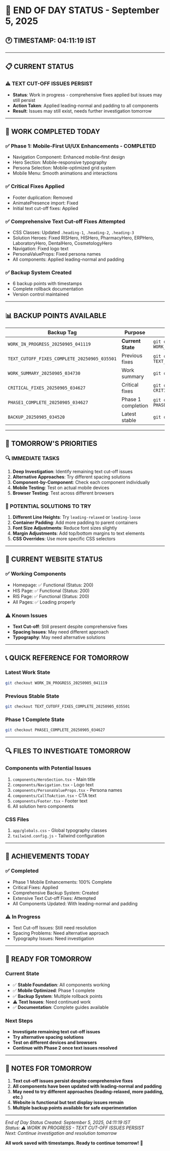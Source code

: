 # 🌙 END OF DAY STATUS - September 5, 2025

## **🕐 TIMESTAMP: 04:11:19 IST**

---

## **📋 CURRENT STATUS**

### **⚠️ TEXT CUT-OFF ISSUES PERSIST**
- **Status**: Work in progress - comprehensive fixes applied but issues may still persist
- **Action Taken**: Applied leading-normal and padding to all components
- **Result**: Issues may still exist, needs further investigation tomorrow

---

## **🔧 WORK COMPLETED TODAY**

### **✅ Phase 1: Mobile-First UI/UX Enhancements - COMPLETED**
- Navigation Component: Enhanced mobile-first design
- Hero Section: Mobile-responsive typography
- Persona Selection: Mobile-optimized grid system
- Mobile Menu: Smooth animations and interactions

### **✅ Critical Fixes Applied**
- Footer duplication: Removed
- AnimatePresence import: Fixed
- Initial text cut-off fixes: Applied

### **✅ Comprehensive Text Cut-off Fixes Attempted**
- CSS Classes: Updated `.heading-1`, `.heading-2`, `.heading-3`
- Solution Heroes: Fixed RISHero, HISHero, PharmacyHero, ERPHero, LaboratoryHero, DentalHero, CosmetologyHero
- Navigation: Fixed logo text
- PersonaValueProps: Fixed persona names
- All components: Applied leading-normal and padding

### **✅ Backup System Created**
- 6 backup points with timestamps
- Complete rollback documentation
- Version control maintained

---

## **📊 BACKUP POINTS AVAILABLE**

| Backup Tag | Purpose | Rollback Command |
|------------|---------|------------------|
| `WORK_IN_PROGRESS_20250905_041119` | **Current State** | `git checkout WORK_IN_PROGRESS_20250905_041119` |
| `TEXT_CUTOFF_FIXES_COMPLETE_20250905_035501` | Previous fixes | `git checkout TEXT_CUTOFF_FIXES_COMPLETE_20250905_035501` |
| `WORK_SUMMARY_20250905_034730` | Work summary | `git checkout WORK_SUMMARY_20250905_034730` |
| `CRITICAL_FIXES_20250905_034627` | Critical fixes | `git checkout CRITICAL_FIXES_20250905_034627` |
| `PHASE1_COMPLETE_20250905_034627` | Phase 1 completion | `git checkout PHASE1_COMPLETE_20250905_034627` |
| `BACKUP_20250905_034520` | Latest stable | `git checkout BACKUP_20250905_034520` |

---

## **🎯 TOMORROW'S PRIORITIES**

### **🔍 IMMEDIATE TASKS**
1. **Deep Investigation**: Identify remaining text cut-off issues
2. **Alternative Approaches**: Try different spacing solutions
3. **Component-by-Component**: Check each component individually
4. **Mobile Testing**: Test on actual mobile devices
5. **Browser Testing**: Test across different browsers

### **🔧 POTENTIAL SOLUTIONS TO TRY**
1. **Different Line Heights**: Try `leading-relaxed` or `leading-loose`
2. **Container Padding**: Add more padding to parent containers
3. **Font Size Adjustments**: Reduce font sizes slightly
4. **Margin Adjustments**: Add top/bottom margins to text elements
5. **CSS Overrides**: Use more specific CSS selectors

---

## **📱 CURRENT WEBSITE STATUS**

### **✅ Working Components**
- Homepage: ✅ Functional (Status: 200)
- HIS Page: ✅ Functional (Status: 200)
- RIS Page: ✅ Functional (Status: 200)
- All Pages: ✅ Loading properly

### **⚠️ Known Issues**
- **Text Cut-off**: Still present despite comprehensive fixes
- **Spacing Issues**: May need different approach
- **Typography**: May need alternative solutions

---

## **📞 QUICK REFERENCE FOR TOMORROW**

### **Latest Work State**
```bash
git checkout WORK_IN_PROGRESS_20250905_041119
```

### **Previous Stable State**
```bash
git checkout TEXT_CUTOFF_FIXES_COMPLETE_20250905_035501
```

### **Phase 1 Complete State**
```bash
git checkout PHASE1_COMPLETE_20250905_034627
```

---

## **🔍 FILES TO INVESTIGATE TOMORROW**

### **Components with Potential Issues**
1. `components/HeroSection.tsx` - Main title
2. `components/Navigation.tsx` - Logo text
3. `components/PersonaValueProps.tsx` - Persona names
4. `components/CallToAction.tsx` - CTA text
5. `components/Footer.tsx` - Footer text
6. All solution hero components

### **CSS Files**
1. `app/globals.css` - Global typography classes
2. `tailwind.config.js` - Tailwind configuration

---

## **🎉 ACHIEVEMENTS TODAY**

### **✅ Completed**
- Phase 1 Mobile Enhancements: 100% Complete
- Critical Fixes: Applied
- Comprehensive Backup System: Created
- Extensive Text Cut-off Fixes: Attempted
- All Components Updated: With leading-normal and padding

### **⚠️ In Progress**
- Text Cut-off Issues: Still need resolution
- Spacing Problems: Need alternative approach
- Typography Issues: Need investigation

---

## **🚀 READY FOR TOMORROW**

### **Current State**
- ✅ **Stable Foundation**: All components working
- ✅ **Mobile Optimized**: Phase 1 complete
- ✅ **Backup System**: Multiple rollback points
- ⚠️ **Text Issues**: Need continued work
- ✅ **Documentation**: Complete guides available

### **Next Steps**
- **Investigate remaining text cut-off issues**
- **Try alternative spacing solutions**
- **Test on different devices and browsers**
- **Continue with Phase 2 once text issues resolved**

---

## **📝 NOTES FOR TOMORROW**

1. **Text cut-off issues persist despite comprehensive fixes**
2. **All components have been updated with leading-normal and padding**
3. **May need to try different approaches (leading-relaxed, more padding, etc.)**
4. **Website is functional but text display issues remain**
5. **Multiple backup points available for safe experimentation**

---

*End of Day Status Created: September 5, 2025, 04:11:19 IST*  
*Status: ⚠️ WORK IN PROGRESS - TEXT CUT-OFF ISSUES PERSIST*  
*Next: Continue investigation and resolution tomorrow*

**All work saved with timestamps. Ready to continue tomorrow!** 🌙
